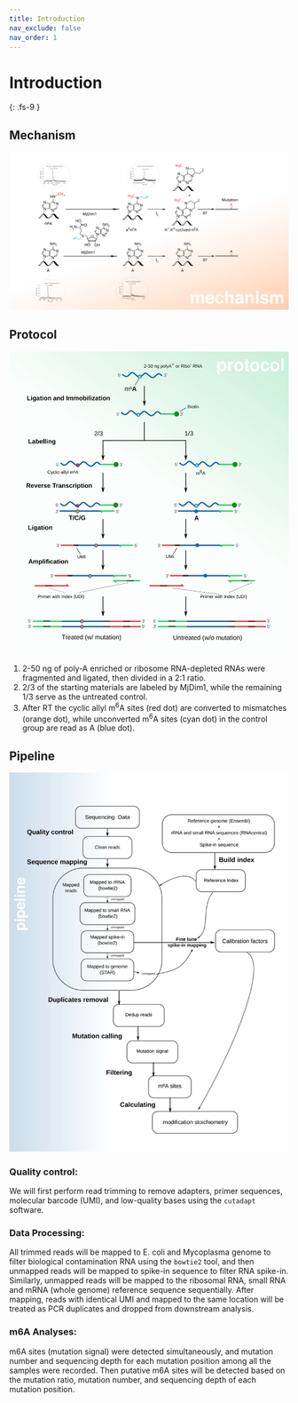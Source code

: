 ```yaml
---
title: Introduction
nav_exclude: false
nav_order: 1
---
```


<!-- prettier-ignore-start -->
# Introduction
{: .fs-9 }
<!-- prettier-ignore-end -->

## Mechanism

![scheme_mechanism](scheme_mechanism.svg)

## Protocol

![scheme_protocol](scheme_protocol.svg)

1. 2-50 ng of poly-A enriched or ribosome RNA-depleted RNAs were fragmented and ligated, then divided in a 2:1 ratio.
1. 2/3 of the starting materials are labeled by MjDim1, while the remaining 1/3 serve as the untreated control.
1. After RT the cyclic allyl m<sup>6</sup>A sites (red dot) are converted to mismatches (orange dot), while unconverted m<sup>6</sup>A sites (cyan dot) in the control group are read as A (blue dot).

## Pipeline

![scheme_pipeline](scheme_pipeline.svg)

### Quality control:

We will first perform read trimming to remove adapters, primer sequences, molecular barcode (UMI), and low-quality bases using the `cutadapt` software.

### Data Processing:

All trimmed reads will be mapped to E. coli and Mycoplasma genome to filter biological contamination RNA using the `bowtie2` tool, and then unmapped reads will be mapped to spike-in sequence to filter RNA spike-in.
Similarly, unmapped reads will be mapped to the ribosomal RNA, small RNA and mRNA (whole genome) reference sequence sequentially.
After mapping, reads with identical UMI and mapped to the same location will be treated as PCR duplicates and dropped from downstream analysis.

### m6A Analyses:

m6A sites (mutation signal) were detected simultaneously, and mutation number and sequencing depth for each mutation position among all the samples were recorded.
Then putative m6A sites will be detected based on the mutation ratio, mutation number, and sequencing depth of each mutation position.
